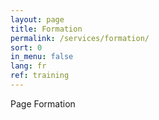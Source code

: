 ```yaml
---
layout: page
title: Formation
permalink: /services/formation/
sort: 0
in_menu: false
lang: fr
ref: training
---
```


Page Formation
